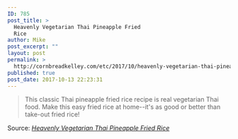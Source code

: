 ```yaml
---
ID: 785
post_title: >
  Heavenly Vegetarian Thai Pineapple Fried
  Rice
author: Mike
post_excerpt: ""
layout: post
permalink: >
  http://cornbreadkelley.com/etc/2017/10/heavenly-vegetarian-thai-pineapple-fried-rice/
published: true
post_date: 2017-10-13 22:23:31
---
```

<blockquote><a href="https://www.thespruce.com/thai-pineapple-fried-rice-3217754"><img class="alignnone size-full" src="http://cornbreadkelley.com/wp-content/uploads/2017/10/Thai-pineapple-fried-rice-GettyImages-98217927-58ee81365f9b582c4deb901f.jpg" alt="" /></a>This classic Thai pineapple fried rice recipe is real vegetarian Thai food. Make this easy fried rice at home--it's as good or better than take-out fried rice!</blockquote>
Source: <em><a href="https://www.thespruce.com/thai-pineapple-fried-rice-3217754">Heavenly Vegetarian Thai Pineapple Fried Rice</a></em>